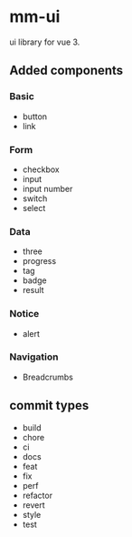 # mm-ui

ui library for vue 3.

## Added components

### Basic
- button
- link

### Form
- checkbox
- input
- input number
- switch
- select

### Data
- three
- progress
- tag
- badge
- result

### Notice
- alert

### Navigation
- Breadcrumbs

## commit types

- build
- chore
- ci
- docs
- feat
- fix
- perf
- refactor
- revert
- style
- test
